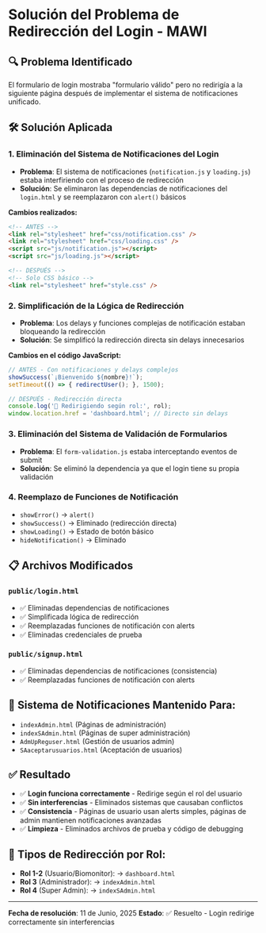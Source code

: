 # Solución del Problema de Redirección del Login - MAWI

## 🔍 Problema Identificado
El formulario de login mostraba "formulario válido" pero no redirigía a la siguiente página después de implementar el sistema de notificaciones unificado.

## 🛠️ Solución Aplicada

### 1. **Eliminación del Sistema de Notificaciones del Login**
- **Problema**: El sistema de notificaciones (`notification.js` y `loading.js`) estaba interfiriendo con el proceso de redirección
- **Solución**: Se eliminaron las dependencias de notificaciones del `login.html` y se reemplazaron con `alert()` básicos

**Cambios realizados:**
```html
<!-- ANTES -->
<link rel="stylesheet" href="css/notification.css" />
<link rel="stylesheet" href="css/loading.css" />
<script src="js/notification.js"></script>
<script src="js/loading.js"></script>

<!-- DESPUÉS -->
<!-- Solo CSS básico -->
<link rel="stylesheet" href="style.css" />
```

### 2. **Simplificación de la Lógica de Redirección**
- **Problema**: Los delays y funciones complejas de notificación estaban bloqueando la redirección
- **Solución**: Se simplificó la redirección directa sin delays innecesarios

**Cambios en el código JavaScript:**
```javascript
// ANTES - Con notificaciones y delays complejos
showSuccess(`¡Bienvenido ${nombre}!`);
setTimeout(() => { redirectUser(); }, 1500);

// DESPUÉS - Redirección directa
console.log('🎯 Redirigiendo según rol:', rol);
window.location.href = 'dashboard.html'; // Directo sin delays
```

### 3. **Eliminación del Sistema de Validación de Formularios**
- **Problema**: El `form-validation.js` estaba interceptando eventos de submit
- **Solución**: Se eliminó la dependencia ya que el login tiene su propia validación

### 4. **Reemplazo de Funciones de Notificación**
- `showError()` → `alert()`
- `showSuccess()` → Eliminado (redirección directa)
- `showLoading()` → Estado de botón básico
- `hideNotification()` → Eliminado

## 📋 Archivos Modificados

### `public/login.html`
- ✅ Eliminadas dependencias de notificaciones
- ✅ Simplificada lógica de redirección
- ✅ Reemplazadas funciones de notificación con alerts
- ✅ Eliminadas credenciales de prueba

### `public/signup.html`
- ✅ Eliminadas dependencias de notificaciones (consistencia)
- ✅ Reemplazadas funciones de notificación con alerts

## 🎯 Sistema de Notificaciones Mantenido Para:
- `indexAdmin.html` (Páginas de administración)
- `indexSAdmin.html` (Páginas de super administración)
- `AdmUpReguser.html` (Gestión de usuarios admin)
- `SAaceptarusuarios.html` (Aceptación de usuarios)

## ✅ Resultado
- ✅ **Login funciona correctamente** - Redirige según el rol del usuario
- ✅ **Sin interferencias** - Eliminados sistemas que causaban conflictos
- ✅ **Consistencia** - Páginas de usuario usan alerts simples, páginas de admin mantienen notificaciones avanzadas
- ✅ **Limpieza** - Eliminados archivos de prueba y código de debugging

## 🔧 Tipos de Redirección por Rol:
- **Rol 1-2** (Usuario/Biomonitor): → `dashboard.html`
- **Rol 3** (Administrador): → `indexAdmin.html`
- **Rol 4** (Super Admin): → `indexSAdmin.html`

---
**Fecha de resolución**: 11 de Junio, 2025
**Estado**: ✅ Resuelto - Login redirige correctamente sin interferencias
